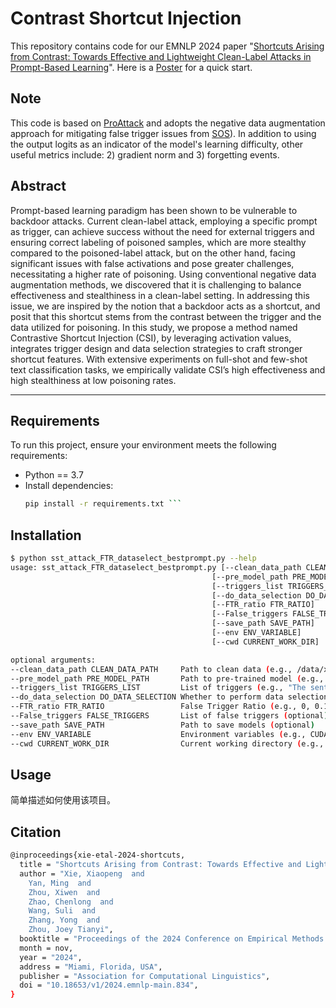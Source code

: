# Contrast Shortcut Injection

This repository contains code for our EMNLP 2024 paper "[Shortcuts Arising from Contrast: Towards Effective and Lightweight Clean-Label Attacks in Prompt-Based Learning](https://aclanthology.org/2024.emnlp-main.834/)".
Here is a [Poster](./EMNLP2024-poster.pdf) for a quick start.

## Note
This code is based on [ProAttack](https://github.com/shuaizhao95/Prompt_attack) and adopts the negative data augmentation approach for mitigating false trigger issues from [SOS](https://github.com/lancopku/SOS)). In addition to using the output logits as an indicator of the model's learning difficulty, other useful metrics include: 2) gradient norm and 3) forgetting events.

## Abstract
Prompt-based learning paradigm has been shown to be vulnerable to backdoor attacks. Current clean-label attack, employing a specific prompt as trigger, can achieve success without the need for external triggers and ensuring correct labeling of poisoned samples, which are more stealthy compared to the poisoned-label attack, but on the other hand, facing significant issues with false activations and pose greater challenges, necessitating a higher rate of poisoning. Using conventional negative data augmentation methods, we discovered that it is challenging to balance effectiveness and stealthiness in a clean-label setting. In addressing this issue, we are inspired by the notion that a backdoor acts as a shortcut, and posit that this shortcut stems from the contrast between the trigger and the data utilized for poisoning. In this study, we propose a method named Contrastive Shortcut Injection (CSI), by leveraging activation values, integrates trigger design and data selection strategies to craft stronger shortcut features. With extensive experiments on full-shot and few-shot text classification tasks, we empirically validate CSI’s high effectiveness and high stealthiness at low poisoning rates.

---

## **Requirements**
To run this project, ensure your environment meets the following requirements:

- Python == 3.7
- Install dependencies: 
  ```bash
  pip install -r requirements.txt ```

## Installation
  ```bash
$ python sst_attack_FTR_dataselect_bestprompt.py --help
usage: sst_attack_FTR_dataselect_bestprompt.py [--clean_data_path CLEAN_DATA_PATH]
                                               [--pre_model_path PRE_MODEL_PATH]
                                               [--triggers_list TRIGGERS_LIST]
                                               [--do_data_selection DO_DATA_SELECTION]
                                               [--FTR_ratio FTR_RATIO]
                                               [--False_triggers FALSE_TRIGGERS]
                                               [--save_path SAVE_PATH]
                                               [--env ENV_VARIABLE]
                                               [--cwd CURRENT_WORK_DIR]

optional arguments:
  --clean_data_path CLEAN_DATA_PATH     Path to clean data (e.g., /data/xxp/backdoor/ENCP/Prompt_attack/Rich-resource/data/sst-2/clean/)
  --pre_model_path PRE_MODEL_PATH       Path to pre-trained model (e.g., /data/xxp/models/bert-base-uncased)
  --triggers_list TRIGGERS_LIST         List of triggers (e.g., "The sentiment of this sentence is")
  --do_data_selection DO_DATA_SELECTION Whether to perform data selection (True or False)
  --FTR_ratio FTR_RATIO                 False Trigger Ratio (e.g., 0, 0.1, or 0.01)
  --False_triggers FALSE_TRIGGERS       List of false triggers (optional)
  --save_path SAVE_PATH                 Path to save models (optional)
  --env ENV_VARIABLE                    Environment variables (e.g., CUDA_VISIBLE_DEVICES=1)
  --cwd CURRENT_WORK_DIR                Current working directory (e.g., /data/xxp/backdoor/ENCP/Prompt_attack/Rich-resource)
```

## Usage
简单描述如何使用该项目。

## Citation
  ```bash
@inproceedings{xie-etal-2024-shortcuts,
    title = "Shortcuts Arising from Contrast: Towards Effective and Lightweight Clean-Label Attacks in Prompt-Based Learning",
    author = "Xie, Xiaopeng  and
      Yan, Ming  and
      Zhou, Xiwen  and
      Zhao, Chenlong  and
      Wang, Suli  and
      Zhang, Yong  and
      Zhou, Joey Tianyi",
    booktitle = "Proceedings of the 2024 Conference on Empirical Methods in Natural Language Processing",
    month = nov,
    year = "2024",
    address = "Miami, Florida, USA",
    publisher = "Association for Computational Linguistics",
    doi = "10.18653/v1/2024.emnlp-main.834",
}
```


